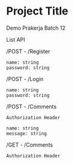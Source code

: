 
# Project Title

Demo Prakerja Batch 12

List API

/POST - /Register

    name: string
    password: string

/POST - /Login

    name: string
    password: string

/POST - /Comments

    Authorization Header

    name: string
    message: string

/GET - /Comments

    Authorization Header



